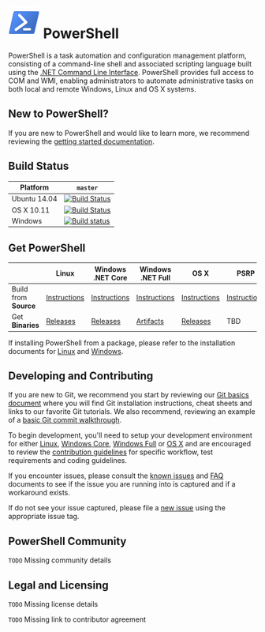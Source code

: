 ![PowerShell Logo](assets/Powershell_64.png) PowerShell
========================

PowerShell is a task automation and configuration management platform,
consisting of a command-line shell and associated scripting language built
using the [.NET Command Line Interface](https://github.com/dotnet/cli).
PowerShell provides full access to COM and WMI, enabling administrators to
automate administrative tasks on both local and remote Windows, Linux and OS X systems.

New to PowerShell?
------------------
If you are new to PowerShell and would like to learn more, we recommend
reviewing the [getting started documentation][getting-started].

[getting-started]: https://msdn.microsoft.com/en-us/powershell/scripting/getting-started/getting-started-with-windows-powershell

Build Status
------------

| Platform     | `master` |
|--------------|----------|
| Ubuntu 14.04 | [![Build Status](https://travis-ci.com/PowerShell/PowerShell.svg?token=31YifM4jfyVpBmEGitCm&branch=master)](https://travis-ci.com/PowerShell/PowerShell) |
| OS X 10.11   | [![Build Status](https://travis-ci.com/PowerShell/PowerShell.svg?token=31YifM4jfyVpBmEGitCm&branch=master)](https://travis-ci.com/PowerShell/PowerShell) |
| Windows      | [![Build status](https://ci.appveyor.com/api/projects/status/jtefab3hpngtyesp/branch/master?svg=true)](https://ci.appveyor.com/project/PowerShell/powershell/branch/master) |

Get PowerShell
--------------

|                       | Linux | Windows .NET Core | Windows .NET Full | OS X | PSRP |
|-----------------------|-------|-------------------|-------------------|------|------|
| Build from **Source** | [Instructions][build-linux] | [Instructions][build-wc] | [Instructions][build-wf] | [Instructions][build-osx] | [Instructions][pls-omi-provider] |
| Get **Binaries**      | [Releases][releases] | [Releases][releases] | [Artifacts][artifacts] | [Releases][releases] | TBD |

If installing PowerShell from a package, please refer to the installation
documents for [Linux][inst-linux] and [Windows][inst-win].

[releases]: https://github.com/PowerShell/PowerShell/releases
[artifacts]: https://ci.appveyor.com/project/PowerShell/powershell/build/artifacts
[build-wc]: docs/building/windows-core.md
[build-wf]: docs/building/windows-full.md
[build-osx]: docs/building/osx.md
[build-linux]: docs/building/linux.md
[pls-omi-provider]: https://github.com/PowerShell/psl-omi-provider
[inst-linux]: docs/installation/linux.md
[inst-win]: docs/installation/windows.md

Developing and Contributing
--------------------------
If you are new to Git, we recommend you start by reviewing our
[Git basics document][git-basics] where you will find Git installation
instructions, cheat sheets and links to our favorite Git tutorials. We also
recommend, reviewing an example of a [basic Git commit walkthrough][git-commit].

To begin development, you'll need to setup your development environment for
either [Linux][build-linux], [Windows Core][build-wc], [Windows Full][build-wf] or
[OS X][build-osx] and are encouraged to review the
[contribution guidelines][contribution] for specific workflow, test
requirements and coding guidelines.

If you encounter issues, please consult the [known issues][known-issues]
and [FAQ][faq] documents to see if the issue you are running into is
captured and if a workaround exists.  

If do not see your issue captured, please file a [new issue][new-issue] using
the appropriate issue tag.

[git-basics]: docs/git/basics.md
[git-commit]: docs/git/committing.md
[contribution]: .github/CONTRIBUTING.md
[known-issues]: docs/KNOWNISSUES.md
[faq]: docs/FAQ.md
[new-issue]:https://github.com/PowerShell/PowerShell/issues/new


PowerShell Community
--------------------
`TODO` Missing community details

Legal and Licensing
-------------------

`TODO` Missing license details

`TODO` Missing link to contributor agreement
